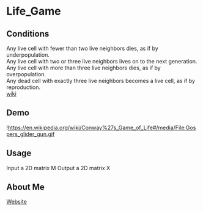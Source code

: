 # Life_Game

## Conditions
Any live cell with fewer than two live neighbors dies, as if by underpopulation.  
Any live cell with two or three live neighbors lives on to the next generation.  
Any live cell with more than three live neighbors dies, as if by overpopulation.  
Any dead cell with exactly three live neighbors becomes a live cell, as if by reproduction.  
[wiki](https://en.wikipedia.org/wiki/Conway%27s_Game_of_Life)  

## Demo
!https://en.wikipedia.org/wiki/Conway%27s_Game_of_Life#/media/File:Gospers_glider_gun.gif

## Usage
Input a 2D matrix M
Output a 2D matrix X

## About Me
[Website](https://superfastfox.weebly.com/blog)
